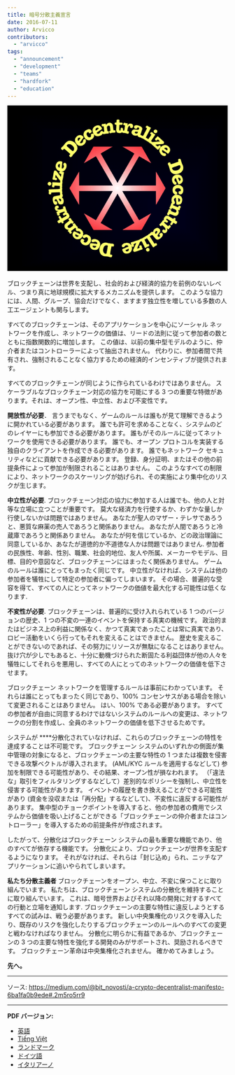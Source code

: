 ```yaml
---
title: 暗号分散主義宣言
date: 2016-07-11
author: Arvicco
contributors:
  - "arvicco"
tags:
  - "announcement"
  - "development"
  - "teams"
  - "hardfork"
  - "education"
---
```


![分散化！](./1gMu8qJtr2NeEuuGzvsfcnw.png)

ブロックチェーンは世界を支配し、社会的および経済的協力を前例のないレベル、つまり真に地球規模に拡大するメカニズムを提供します。 このような協力には、人間、グループ、協会だけでなく、ますます独立性を増している多数の人工エージェントも関与します。

すべてのブロックチェーンは、そのアプリケーションを中心にソーシャル ネットワークを作成し、ネットワークの価値は、リードの法則に従って参加者の数とともに指数関数的に増加します。 この値は、以前の集中型モデルのように、仲介者またはコントローラーによって抽出されません。 代わりに、参加者間で共有され、強制されることなく協力するための経済的インセンティブが提供されます。

すべてのブロックチェーンが同じように作られているわけではありません。 スケーラブルなブロックチェーン対応の協力を可能にする 3 つの重要な特徴があります。それは、オープン性、中立性、および不変性です。

**開放性が必要**． 言うまでもなく、ゲームのルールは誰もが見て理解できるように開かれている必要があります。 誰でも許可を求めることなく、システムのどのレイヤーにも参加できる必要があります。 誰もがそのルールに従ってネットワークを使用できる必要があります。 誰でも、オープン プロトコルを実装する独自のクライアントを作成できる必要があります。 誰でもネットワーク セキュリティなどに貢献できる必要があります。 登録、身分証明、またはその他の前提条件によって参加が制限されることはありません。 このようなすべての制限により、ネットワークのスケーリングが妨げられ、その実施により集中化のリスクが生じます。

**中立性が必要**. ブロックチェーン対応の協力に参加する人は誰でも、他の人と対等な立場に立つことが重要です。 莫大な経済力を行使するか、わずかな量しか行使しないかは問題ではありません。 あなたが聖人のマザー・テレサであろうと、悪質な麻薬の売人であろうと関係ありません。 あなたが人間であろうと冷蔵庫であろうと関係ありません。 あなたが何を信じているか、どの政治理論に同意しているか、あなたが道徳的か不道徳な人かは問題ではありません. 参加者の民族性、年齢、性別、職業、社会的地位、友人や所属、メーカーやモデル、目標、目的や意図など、ブロックチェーンにはまったく関係ありません。 ゲームのルールは誰にとってもまったく同じです。 中立性がなければ、システムは他の参加者を犠牲にして特定の参加者に偏ってしまいます。 その場合、普遍的な受容を得て、すべての人にとってネットワークの価値を最大化する可能性は低くなります.

**不変性が必要**. ブロックチェーンは、普遍的に受け入れられている 1 つのバージョンの歴史、1 つの不変の一連のイベントを保持する真実の機械です。 政治的またはビジネス上の利益に関係なく、かつて真実であったことは常に真実であり、ロビー活動をいくら行ってもそれを変えることはできません。 歴史を変えることができないのであれば、その努力にリソースが無駄になることはありません。 抜け穴が少しでもあると、十分に動機づけられた断固たる利益団体が他の人々を犠牲にしてそれらを悪用し、すべての人にとってのネットワークの価値を低下させます。

ブロックチェーン ネットワークを管理するルールは事前にわかっています。 それらは誰にとってもまったく同じであり、100% コンセンサスがある場合を除いて変更されることはありません。 はい、100% である必要があります。 すべての参加者が自由に同意するわけではないシステムのルールへの変更は、ネットワークの分割を作成し、全員のネットワークの価値を低下させるためです。

システムが ****分散化されていなければ、これらのブロックチェーンの特性を達成することは不可能です。 ブロックチェーン システムのいずれかの側面が集中管理の対象になると、ブロックチェーンの主要な特性の 1 つまたは複数を侵害できる攻撃ベクトルが導入されます。 (AML/KYC ルールを適用するなどして) 参加を制限できる可能性があり、その結果、オープン性が損なわれます。 （「違法な」取引をフィルタリングするなどして）差別的なポリシーを強制し、中立性を侵害する可能性があります。 イベントの履歴を書き換えることができる可能性があり (資金を没収または「再分配」するなどして)、不変性に違反する可能性があります。 集中型のチョークポイントを導入すると、他の参加者の費用でシステムから価値を吸い上げることができる「ブロックチェーンの仲介者またはコントローラー」を導入するための前提条件が作成されます。

したがって、分散化はブロックチェーン システムの最も重要な機能であり、他のすべてが依存する機能です。 分散化により、ブロックチェーンが世界を支配するようになります。 それがなければ、それらは「封じ込め」られ、ニッチなアプリケーションに追いやられてしまいます。

**私たち分散主義者** ブロックチェーンをオープン、中立、不変に保つことに取り組んでいます。 私たちは、ブロックチェーン システムの分散化を維持することに取り組んでいます。 これは、暗号世界およびそれ以降の開発に対するすべての行動と立場を通知します. ブロックチェーンの主要な特性に違反しようとするすべての試みは、戦う必要があります。 新しい中央集権化のリスクを導入したり、既存のリスクを強化したりするブロックチェーンのルールへのすべての変更と戦わなければなりません。 分散化に明らかに有益であるか、ブロックチェーンの 3 つの主要な特性を強化する開発のみがサポートされ、奨励されるべきです。 ブロックチェーン革命は中央集権化されません。 確かめてみましょう。

**先へ。**

---

ソース: https://medium.com/@bit_novosti/a-crypto-decentralist-manifesto-6ba1fa0b9ede#.2m5ro5rr9

---

**PDF バージョン:**

- [英語](https://ethereumclassic.org/A_Crypto-Decentralist_Manifesto.pdf)
- [Tiếng Việt](https://ethereumclassic.org/A_Crypto-Decentralist_Manifesto_vietnamese.pdf)
- [ランドマーク](https://ethereumclassic.org/A_Crypto-Decentralist_Manifesto_russian.pdf)
- [ドイツ語](https://ethereumclassic.org/A_Crypto-Decentralist_Manifesto_german.pdf)
- [イタリアーノ](https://ethereumclassic.org/A_Crypto-Decentralist_Manifesto_italian.pdf)
